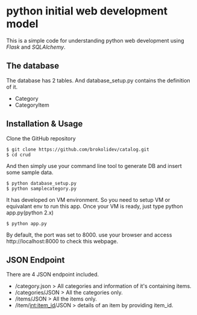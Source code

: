 # python initial web development model

This is a simple code for understanding python web development using _Flask_ and _SQLAlchemy_.

## The database

The database has 2 tables. And database_setup.py contains the definition of it.

- Category
- CategoryItem

## Installation & Usage

Clone the GitHub repository
```
$ git clone https://github.com/brokolidev/catalog.git
$ cd crud
```

And then simply use your command line tool to generate DB and insert some sample data.
```
$ python database_setup.py
$ python samplecategory.py
```

It has developed on VM environment. So you need to setup VM or equivalant env to run this app.
Once your VM is ready, just type python app.py(python 2.x)
```
$ python app.py
```

By default, the port was set to 8000. use your browser and access http://localhost:8000 to check this webpage.

## JSON Endpoint

There are 4 JSON endpoint included.
- /category.json > All categories and information of it's containing items.
- /categories/JSON > All the categories only.
- /items/JSON > All the items only.
- /item/<int:item_id>/JSON > details of an item by providing item_id.
